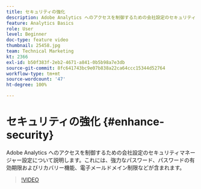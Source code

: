 ```yaml
---
title: セキュリティの強化
description: Adobe Analytics へのアクセスを制御するための会社設定のセキュリティマネージャー設定について説明します。
feature: Analytics Basics
role: User
level: Beginner
doc-type: feature video
thumbnail: 25458.jpg
team: Technical Marketing
kt: 2366
exl-id: b50f383f-2eb2-4671-a841-0b5b98a7e3db
source-git-commit: 8fc641743bc9e07b838a22ca64ccc15344d52764
workflow-type: tm+mt
source-wordcount: '47'
ht-degree: 100%

---
```


# セキュリティの強化 {#enhance-security}

Adobe Analytics へのアクセスを制御するための会社設定のセキュリティマネージャー設定について説明します。これには、強力なパスワード、パスワードの有効期限およびリカバリー機能、電子メールドメイン制限などが含まれます。

>[!VIDEO](https://video.tv.adobe.com/v/40793/?quality=12&learn=on&captions=jpn)
